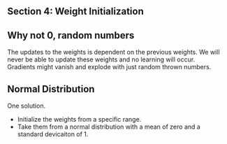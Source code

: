 ## Section 4: Weight Initialization

## Why not 0, random numbers
The updates to the weights is dependent on the previous weights. We will never be able to update these weights and no learning will occur.  
Gradients might vanish and explode with just random thrown numbers.

## Normal Distribution  
One solution.
- Initialize the weights from a specific range.
- Take them from a normal distribution with a mean of zero and a standard devicaiton of 1. 







